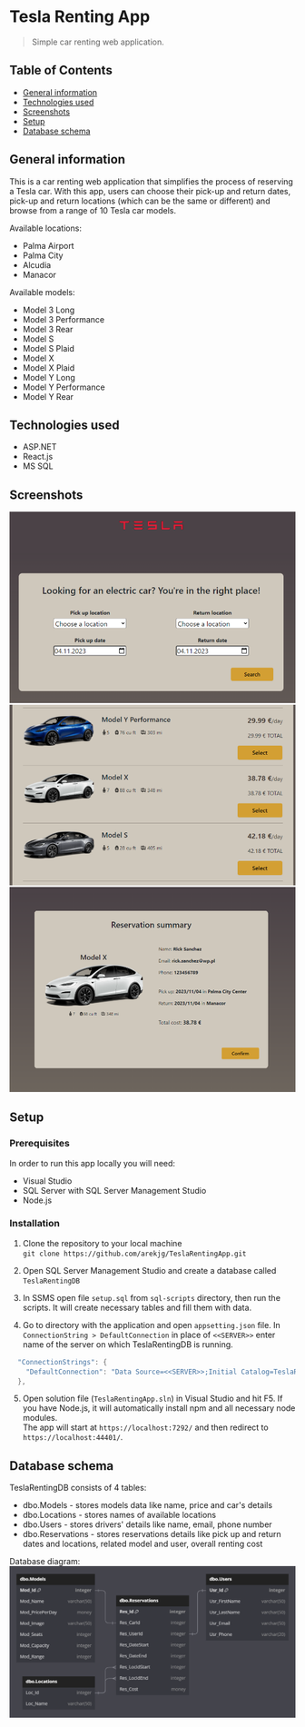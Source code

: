  # Tesla Renting App
> Simple car renting web application.

## Table of Contents
* [General information](#general-information)
* [Technologies used](#technologies-used)
* [Screenshots](#screenshots)
* [Setup](#setup)
* [Database schema](#database-schema)


## General information
This is a car renting web application that simplifies the process of reserving a Tesla car. With this app, users can choose their pick-up and return dates, pick-up and return locations (which can be the same or different) and browse from a range of 10 Tesla car models.

Available locations:
* Palma Airport
* Palma City
* Alcudia
* Manacor

Available models:
* Model 3 Long
* Model 3 Performance
* Model 3 Rear
* Model S
* Model S Plaid
* Model X
* Model X Plaid
* Model Y Long
* Model Y Performance
* Model Y Rear


## Technologies used
- ASP.NET
- React.js
- MS SQL


## Screenshots
![Search form](./img/screen1.PNG)
![Car picker](./img/screen2.PNG)
![Summary](./img/screen3.PNG)


## Setup

### Prerequisites

In order to run this app locally you will need:
* Visual Studio
* SQL Server with SQL Server Management Studio
* Node.js


### Installation

1. Clone the repository to your local machine\
`git clone https://github.com/arekjg/TeslaRentingApp.git`

2. Open SQL Server Management Studio and create a database called `TeslaRentingDB`

3. In SSMS open file `setup.sql` from `sql-scripts` directory, then run the scripts. It will create necessary tables and fill them with data.

4. Go to directory with the application and open `appsetting.json` file. In `ConnectionString > DefaultConnection` in place of `<<SERVER>>` enter name of the server on which TeslaRentingDB is running.

```c
  "ConnectionStrings": {
    "DefaultConnection": "Data Source=<<SERVER>>;Initial Catalog=TeslaRentingDB;Integrated Security=True;Connect Timeout=30;Encrypt=False"
  },
```

5. Open solution file (`TeslaRentingApp.sln`) in Visual Studio and hit F5. If you have Node.js, it will automatically install npm and all necessary node modules.\
The app will start at `https://localhost:7292/` and then redirect to `https://localhost:44401/`.


## Database schema

TeslaRentingDB consists of 4 tables:
* dbo.Models - stores models data like name, price and car's details
* dbo.Locations - stores names of available locations
* dbo.Users - stores drivers' details like name, email, phone number
* dbo.Reservations - stores reservations details like pick up and return dates and locations, related model and user, overall renting cost

Database diagram:
![DB Diagram](./img/db-diagram.png)

